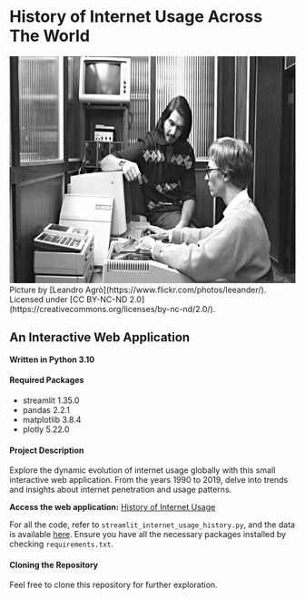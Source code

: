 # History of Internet Usage Across The World

<img src="gates_jobs.jpg" alt="Alt text" width="600" height="400" />
Picture by [Leandro Agrò](https://www.flickr.com/photos/leeander/). Licensed under [CC BY-NC-ND 2.0](https://creativecommons.org/licenses/by-nc-nd/2.0/).

## An Interactive Web Application

**Written in Python 3.10**

#### Required Packages

- streamlit 1.35.0
- pandas 2.2.1
- matplotlib 3.8.4
- plotly 5.22.0

#### Project Description

Explore the dynamic evolution of internet usage globally with this small interactive web application. From the years 1990 to 2019, delve into trends and insights about internet penetration and usage patterns.

**Access the web application:** [History of Internet Usage](https://internet-usage-history.streamlit.app/)

For all the code, refer to `streamlit_internet_usage_history.py`, and the data is available [here](https://github.com/magumbert/internet_usage_history/tree/main/data). Ensure you have all the necessary packages installed by checking `requirements.txt`.

#### Cloning the Repository

Feel free to clone this repository for further exploration.
